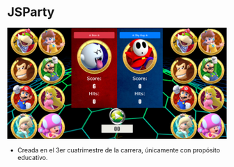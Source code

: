 # JSParty
![start and run](img/image.png)

* Creada en el 3er cuatrimestre de la carrera, únicamente con propósito educativo.
